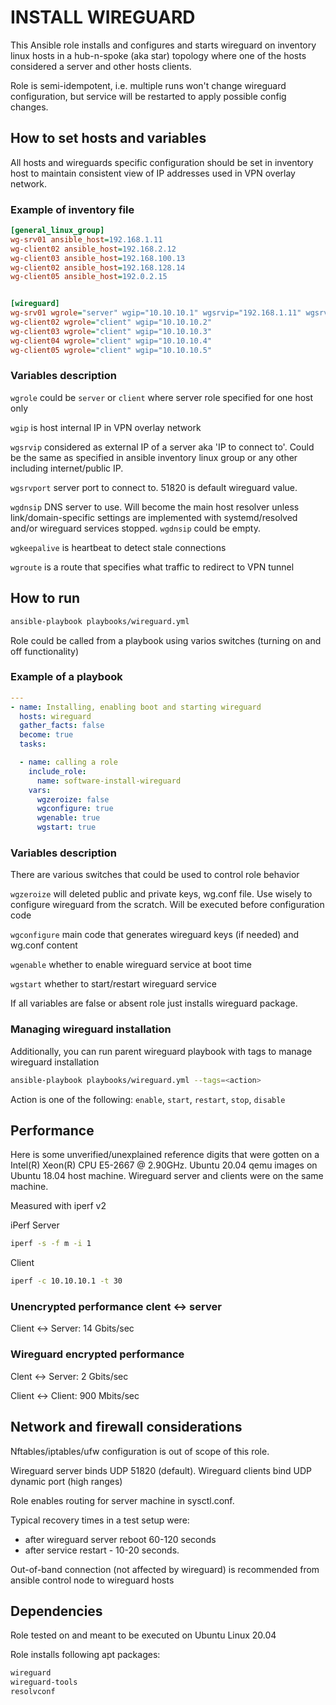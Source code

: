 # INSTALL WIREGUARD

This Ansible role installs and configures and starts wireguard on inventory linux hosts in a hub-n-spoke (aka star) topology where one of the hosts considered a server and other hosts clients.

Role is semi-idempotent, i.e. multiple runs won't change wireguard configuration, but service will be restarted to apply possible config changes.


## How to set hosts and variables
All hosts and wireguards specific configuration should be set in inventory host to maintain consistent view of IP addresses used in VPN overlay network.

### Example of inventory file
```ini
[general_linux_group]
wg-srv01 ansible_host=192.168.1.11
wg-client02 ansible_host=192.168.2.12
wg-client03 ansible_host=192.168.100.13
wg-client02 ansible_host=192.168.128.14
wg-client05 ansible_host=192.0.2.15


[wireguard]
wg-srv01 wgrole="server" wgip="10.10.10.1" wgsrvip="192.168.1.11" wgsrvport="51820" wgdnsip="8.8.8.8" wgkeepalive="30" wgroute="10.10.10.0/24"
wg-client02 wgrole="client" wgip="10.10.10.2"
wg-client03 wgrole="client" wgip="10.10.10.3"
wg-client04 wgrole="client" wgip="10.10.10.4"
wg-client05 wgrole="client" wgip="10.10.10.5"
```

### Variables description
`wgrole` could be `server` or `client` where server role specified for one host only

`wgip` is host internal IP in VPN overlay network

`wgsrvip` considered as external IP of a server aka 'IP to connect to'. Could be the same as specified in ansible inventory linux group or any other including internet/public IP.

`wgsrvport` server port to connect to. 51820 is default wireguard value.

`wgdnsip` DNS server to use. Will become the main host resolver unless link/domain-specific settings are implemented with systemd/resolved and/or wireguard services stopped. `wgdnsip` could be empty.

`wgkeepalive` is heartbeat to detect stale connections

`wgroute` is a route that specifies what traffic to redirect to VPN tunnel

## How to run
```bash
ansible-playbook playbooks/wireguard.yml
```
Role could be called from a playbook using varios switches (turning on and off functionality)

### Example of a playbook
```yaml
---
- name: Installing, enabling boot and starting wireguard
  hosts: wireguard
  gather_facts: false
  become: true
  tasks:

  - name: calling a role
    include_role:
      name: software-install-wireguard
    vars:
      wgzeroize: false
      wgconfigure: true
      wgenable: true
      wgstart: true
```

### Variables description
There are various switches that could be used to control role behavior

`wgzeroize` will deleted public and private keys, wg.conf file. Use wisely to configure wireguard from the scratch. Will be executed before configuration code

`wgconfigure` main code that generates wireguard keys (if needed) and wg.conf content

`wgenable` whether to enable wireguard service at boot time

`wgstart` whether to start/restart wireguard service

If all variables are false or absent role just installs wireguard package.

### Managing wireguard installation
Additionally, you can run parent wireguard playbook with tags to manage wireguard installation
```bash
ansible-playbook playbooks/wireguard.yml --tags=<action>
```
Action is one of the following: `enable`, `start`, `restart`, `stop`, `disable`

## Performance
Here is some unverified/unexplained reference digits that were gotten on a Intel(R) Xeon(R) CPU E5-2667 @ 2.90GHz. Ubuntu 20.04 qemu images on Ubuntu 18.04 host machine. Wireguard server and clients were on the same machine.

Measured with iperf v2

iPerf Server
```bash
iperf -s -f m -i 1
```

Client
```bash
iperf -c 10.10.10.1 -t 30
```

### Unencrypted performance clent <-> server
Client <-> Server: 14 Gbits/sec

### Wireguard encrypted performance
Clent <-> Server:            2 Gbits/sec

Client <-> Client:       900 Mbits/sec

## Network and firewall considerations

Nftables/iptables/ufw configuration is out of scope of this role.

Wireguard server binds UDP 51820 (default). Wireguard clients bind UDP dynamic port (high ranges)

Role enables routing for server machine in sysctl.conf.

Typical recovery times in a test setup were:
 * after wireguard server reboot 60-120 seconds
 * after service restart - 10-20 seconds.

Out-of-band connection (not affected by wireguard) is recommended from ansible control node to wireguard hosts

## Dependencies
Role tested on and meant to be executed on Ubuntu Linux 20.04

Role installs following apt packages:
```bash
wireguard
wireguard-tools
resolvconf
```
